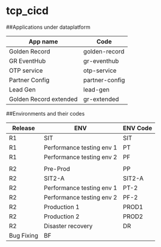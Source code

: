 # tcp_cicd

##Applications under dataplatform

App name | Code 
---------|------
Golden Record | golden-record 
GR EventHub | gr-eventhub
OTP service | otp-service
Partner Config | partner-config
Lead Gen   | lead-gen
Golden Record extended | gr-extended

##Environments and their codes 

Release | ENV | ENV Code
--------| ----|---------
R1 | SIT | SIT
R1 | Performance testing env 1 | PT
R1 | Performance testing env 2 | PF
| | |
R2 | Pre-Prod | PP
R2 | SIT2-A | SIT2-A
R2 | Performance testing env 1 | PT-2
R2 | Performance testing env 2 | PF-2
R2 | Production 1 | PROD1
R2 | Production 2  | PROD2
R2 | Disaster recovery | DR
   | Bug Fixing | BF